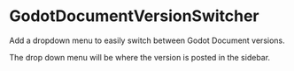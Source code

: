 # GodotDocumentVersionSwitcher
Add a dropdown menu to easily switch between Godot Document versions.

The drop down menu will be where the version is posted in the sidebar. 
